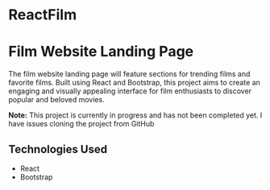 # ReactFilm
# Film Website Landing Page

The film website landing page will feature sections for trending films and favorite films. Built using React and Bootstrap, this project aims to create an engaging and visually appealing interface for film enthusiasts to discover popular and beloved movies.

**Note:** This project is currently in progress and has not been completed yet. I have issues cloning the project from GitHub

## Technologies Used

- React
- Bootstrap
